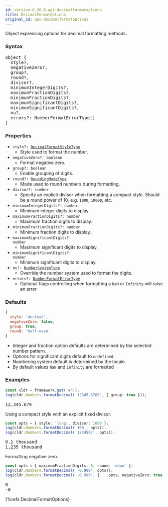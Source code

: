 ```yaml
---
id: version-0.26.0-api-decimalformatoptions
title: DecimalFormatOptions
original_id: api-decimalformatoptions
---
```


Object expressing options for decimal formatting methods.

### Syntax

<pre class="syntax">
object {
  style?,
  negativeZero?,
  group?,
  round?,
  divisor?,
  minimumIntegerDigits?,
  maximumFractionDigits?,
  minimumFractionDigits?,
  maximumSignificantDigits?,
  minimumSignificantDigits?,
  nu?,
  errors?: NumberFormatErrorType[]
}
</pre>

### Properties

  - <code class="def">style?: <span>[DecimalFormatStyleType](api-decimalformatstyletype.html)</span></code>
    - Style used to format the number.
  - <code class="def">negativeZero?: <span>boolean</span></code>
    - Format negative zero.
  - <code class="def">group?: <span>boolean</span></code>
    - Enable grouping of digits.
  - <code class="def">round?: <span>[RoundingModeType](api-roundingmodetype.html)</span></code>
    - Mode used to round numbers during formatting.
  - <code class="def">divisor?: <span>number</span></code>
    - Specify an explicit divisor when formatting a compact style. Should be a round power of 10, e.g. `1000`, `10000`, etc.
  - <code class="def">minimumIntegerDigits?: <span>number</span></code>
    - Minimum integer digits to display.
  - <code class="def">maximumFractionDigits?: <span>number</span></code>
    - Maximum fraction digits to display.
  - <code class="def">minimumFractionDigits?: <span>number</span></code>
    - Minimum fraction digits to display.
  - <code class="def">maximumSignificantDigits?: <span>number</span></code>
    - Maximum significant digits to display.
  - <code class="def">minimumSignificantDigits?: <span>number</span></code>
    - Minimum significant digits to display.
  - <code class="def">nu?: <span>[NumberSystemType](api-numbersystemtype.html)</span></code>
    - Override the number system used to format the digits.
  - <code class="def">errors?: <span>[NumberFormatErrorType](api-numberformaterrortype.html)</span></code>
    - Optional flags controlling when formatting a `NaN` or `Infinity` will raise an error

### Defaults

```javascript
{
  style: 'decimal',
  negativeZero: false,
  group: true,
  round: 'half-even'
}
```

* Integer and fraction option defaults are determined by the selected number pattern.
* Options for significant digits default to `undefined`.
* Numbering system default is determined by the locale.
* By default values `NaN` and `Infinity` are formatted

### Examples

```typescript
const cldr = framework.get('en');
log(cldr.Numbers.formatDecimal('12345.6789', { group: true }));
```
<pre class="output">
12,345.679
</pre>


Using a compact style with an explicit fixed divisor.

```typescript
const opts = { style: 'long', divisor: 1000 };
log(cldr.Numbers.formatDecimal('100', opts));
log(cldr.Numbers.formatDecimal('1234567', opts));
```
<pre class="output">
0.1 thousand
1,235 thousand
</pre>

Formatting negative zero.

```typescript
const opts = { maximumFractionDigits: 0, round: 'down' };
log(cldr.Numbers.formatDecimal('-0.999', opts));
log(cldr.Numbers.formatDecimal('-0.999', { ...opts, negativeZero: true }));
```
<pre class="output">
0
-0
</pre>

{%refs DecimalFormatOptions}

